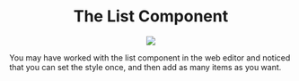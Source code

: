 <div align="center">
  <h1>The List Component</h1>
  <img src="https://github.com/max1mde/AG-Wiki/assets/114857048/4d203403-5eea-4c21-91fa-5437e2f22e75">
</div>


You may have worked with the list component in the web editor and noticed that you can set the style once, and then add as many items as you want.

